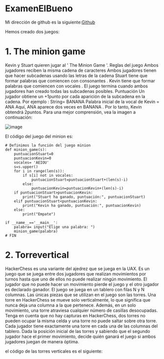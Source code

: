 # ExamenElBueno
Mi dirección de github es la siguiente:[Github](https://github.com/Barroso03/ExamenElBueno.git)

Hemos creado dos juegos:
# 1. The minion game
Kevin y Stuart quieren jugar al ' The Minion Game '.
Reglas del juego
Ambos jugadores reciben la misma cadena de caracteres
Ambos jugadores tienen que hacer subcadenas usando las letras de la cadena
Stuart tiene que formar palabras que comiencen con consonantes .
Kevin tiene que formar palabras que comiencen con vocales .
El juego termina cuando ambos jugadores han creado todas las subcadenas posibles.
Puntuación
Un jugador obtiene un +1punto por cada aparición de la subcadena en la cadena.
Por ejemplo :
String= BANANA
Palabra inicial de la vocal de Kevin = ANA
Aquí, ANA aparece dos veces en BANANA . Por lo tanto, Kevin obtendrá 2puntos.
Para una mejor comprensión, vea la imagen a continuación:

![image](https://user-images.githubusercontent.com/91721590/145983220-ed964380-60d2-4081-baad-cc83db2a18c5.png)

El código del juego del minion es:
```
# Definimos la función del juego minion
def minion_game(s):
    puntuacionStuart=0
    puntuacionKevin=0
    vocales= 'AEIOU'
    s=s.upper()
    for i in range(len(s)):
        if s[i] not in vocales:
            puntuacionStuart=puntuacionStuart+(len(s)-i)
        else:
            puntuacionKevin=puntuacionKevin+(len(s)-i)
    if puntuacionStuart>puntuacionKevin:
        print("Stuart ha ganado, puntuación:", puntuacionStuart)
    elif puntuacionStuart<puntuacionKevin:
        print("Kevin ha ganado, puntuación:", puntuacionKevin)
    else:
        print("Empate")

if __name__=='__main__':
    palabra= input("Elige una palabra: ")
    minion_game(palabra)
# FIN
```
# 2. Torrevertical
 HackerChess es una variante del ajedrez que se juega en la UAX. Es un juego que se juega entre 
dos jugadores que realizan movimientos por turnos hasta que uno de ellos no puede realizar 
ningún movimiento. El jugador que no puede hacer un movimiento pierde el juego y el otro 
jugador es declarado ganador. El juego se juega en un tablero con filas N y N columnas.
Las únicas piezas que se utilizan en el juego son las torres. Una torre en HackerChess se mueve 
solo verticalmente, lo que significa que nunca deja una columna a la que pertenece. Además, 
en un solo movimiento, una torre atraviesa cualquier número de casillas desocupadas.
Tenga en cuenta que no hay capturas en HackerChess, dos torres no pueden ocupar la misma 
celda y una torre no puede saltar sobre otra torre. Cada jugador tiene exactamente una torre 
en cada una de las columnas del tablero.
Dada la posición inicial de las torres y sabiendo que el segundo jugador hace el primer 
movimiento, decide quién ganará el juego si ambos jugadores juegan de manera óptima.

el código de las torres verticales es el siguiente:

